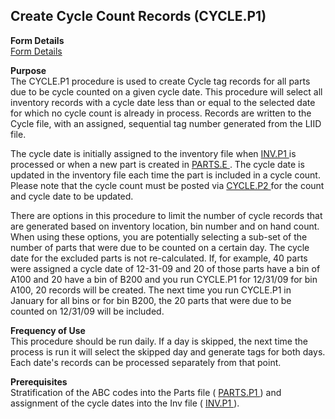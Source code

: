 ##  Create Cycle Count Records (CYCLE.P1)

<PageHeader />

**Form Details**  
[ Form Details ](CYCLE-P1-1/README.md)   

**Purpose**  
The CYCLE.P1 procedure is used to create Cycle tag records for all parts due
to be cycle counted on a given cycle date. This procedure will select all
inventory records with a cycle date less than or equal to the selected date
for which no cycle count is already in process. Records are written to the
Cycle file, with an assigned, sequential tag number generated from the LIID
file.  
  
The cycle date is initially assigned to the inventory file when [ INV.P1 ](INV-P1/README.md) is processed or when a new part is created in [ PARTS.E ](../../../../../../../../rover/AP-OVERVIEW/AP-ENTRY/ACCT-CONTROL/ACCT-CONTROL-1/ar-e/PARTS-E) . The cycle date is updated in the inventory file each time the part is included in a cycle count. Please note that the cycle count must be posted via [ CYCLE.P2 ](CYCLE-P2/README.md) for the count and cycle date to be updated.   
  
There are options in this procedure to limit the number of cycle records that
are generated based on inventory location, bin number and on hand count. When
using these options, you are potentially selecting a sub-set of the number of
parts that were due to be counted on a certain day. The cycle date for the
excluded parts is not re-calculated. If, for example, 40 parts were assigned a
cycle date of 12-31-09 and 20 of those parts have a bin of A100 and 20 have a
bin of B200 and you run CYCLE.P1 for 12/31/09 for bin A100, 20 records will be
created. The next time you run CYCLE.P1 in January for all bins or for bin
B200, the 20 parts that were due to be counted on 12/31/09 will be included.

**Frequency of Use**  
This procedure should be run daily. If a day is skipped, the next time the
process is run it will select the skipped day and generate tags for both days.
Each date's records can be processed separately from that point.

**Prerequisites**  
Stratification of the ABC codes into the Parts file ( [ PARTS.P1 ](PARTS-P1/README.md) ) and assignment of the cycle dates into the Inv file ( [ INV.P1 ](INV-P1/README.md) ). 

<badge text= "Version 8.10.57" vertical="middle" />

<PageFooter />
